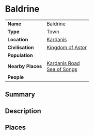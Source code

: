 # Baldrine

|||
| --- | --- |
| **Name** | Baldrine | place.4
| **Type** | Town |
| **Location** | [Kardanis](../../topography/continents-islands/kardanis.md) |
| **Civilisation** | [Kingdom of Astor](../../../civilisations/kingdom-of-astor/kingdom-of-astor.md) |
| **Population** | |
| **Nearby Places** | [Kardanis Road](../../roads/kardanis-road.md)<br>[Sea of Songs](../../topography/seas-bays/sea-of-songs.md) |
| **People** | |

## Summary

## Description

## Places
